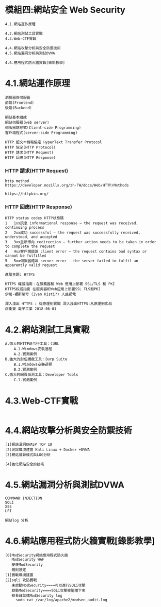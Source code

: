 # 模組四:網站安全 Web Security
```
4.1.網站運作原理

4.2.網站測試工具實戰
4.3.Web-CTF實戰

4.4.網站攻擊分析與安全防禦技術
4.5.網站漏洞分析與測試DVWA

4.6.應用程式防火牆實戰[錄影教學]
```
# 4.1.網站運作原理
```
瀏覽器與伺服器
前端(Frontend)
後端(Backend)

網站基本組成
網站伺服器(web server)
伺服器端程式(Client-side Programming)
客戶端程式(server-side Programming)

HTTP 超文本傳輸協定 HyperText Transfer Protocol
HTTP 協定(HTTP Protocol)
HTTP 請求(HTTP Request)
HTTP 回應(HTTP Response)
```
### HTTP 請求(HTTP Request)
```
http method
https://developer.mozilla.org/zh-TW/docs/Web/HTTP/Methods
```
```
https://httpbin.org/
```
### HTTP 回應(HTTP Response)
```
HTTP status codes HTTP狀態碼
1	1xx訊息 informational response – the request was received, continuing process
2	2xx成功 successful – the request was successfully received, understood, and accepted
3	3xx重新導向 redirection – further action needs to be taken in order to complete the request
4	4xx客戶端錯誤 client error – the request contains bad syntax or cannot be fulfilled
5	5xx伺服器錯誤 server error – the server failed to fulfil an apparently valid request 
```
```
進階主題: HTTPS

HTTPS 權威指南：在服務器和 Web 應用上部署 SSL/TLS 和 PKI 
HTTPS权威指南 在服务器和Web应用上部署SSL TLS和PKI
伊萬·裡斯蒂奇 (Ivan Risti?) 人民郵電

深入淺出 HTTPS : 從原理到實戰 深入浅出HTTPS:从原理到实战
虞衛東 電子工業 2018-06-01
```
# 4.2.網站測試工具實戰
```
A.強大的HTTP命令行工具：CURL
	A.1.Windows安裝過程
	A.2.實測案例
B.強大的封包攔截工具：Burp Suite
	B.1.Windows安裝過程
	B.2.實測案例
C.強大的網頁偵測工具：Developer Tools
	C.1.實測案例
```
# 4.3.Web-CTF實戰
```

```
# 4.4.網站攻擊分析與安全防禦技術
```
[1]網站漏洞OWASP TOP 10
[2]測試環境建置 Kali Linux + Docker +DVWA
[3]網站威脅模式與LOG分析

[4]強化網站安全的技術
```
# 4.5.網站漏洞分析與測試DVWA
```
COMMAND INJECTION
SQLI
XSS
LFI
```
```
網站log 分析
```

# 4.6.網站應用程式防火牆實戰[錄影教學]
```
[0]ModSecurity網站應用程式防火牆
   ModSecurity WAF
   安裝ModSecurity
   規則設定
[1]實戰環境建置
[2]sqli 攻防實戰
   未啟動ModSecurity====可以進行SQLi攻擊
   啟動ModSecurity====SQLi攻擊被阻擋下來
   察看日誌檔ModSecurity log
     sudo cat /var/log/apache2/modsec_audit.log
```
